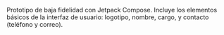 Prototipo de baja fidelidad con Jetpack Compose. Incluye los elementos básicos de la interfaz de usuario: logotipo, nombre, cargo, y contacto (teléfono y correo).
